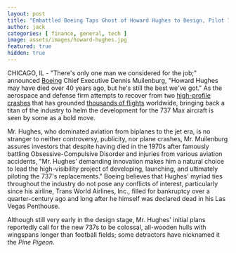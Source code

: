 ```yaml
---
layout: post
title: "Embattled Boeing Taps Ghost of Howard Hughes to Design, Pilot 737 Replacement"
author: jack
categories: [ finance, general, tech ]
image: assets/images/howard-hughes.jpg
featured: true
hidden: true
---
```


CHICAGO, IL - "There's only one man we considered for the job;" announced [Boeing](https://finance.yahoo.com/quote/BA) Chief Executive Dennis Muilenburg, "Howard Hughes may have died over 40 years ago, but he's still the best we've got." As the aerospace and defense firm attempts to recover from two [high-profile crashes](https://www.nytimes.com/2019/03/12/world/africa/boeing-ethiopian-airlines-plane-crash.html) that has grounded [thousands of flights](https://www.nytimes.com/interactive/2019/03/11/world/boeing-737-max-which-airlines.html) worldwide, bringing back a titan of the industry to helm the development for the 737 Max aircraft is seen by some as a bold move.

Mr. Hughes, who dominated aviation from biplanes to the jet era, is no stranger to neither controversy, publicity, nor plane crashes, Mr. Muilenburg assures investors that despite having died in the 1970s after famously battling Obsessive-Compulsive Disorder and injuries from various aviation accidents, "Mr. Hughes' demanding innovation makes him a natural choice to lead the high-visibility project of developing, launching, and ultimately piloting the 737's replacements." Boeing believes that Hughes' myriad ties throughout the industry do  not pose any conflicts of interest, particularly since his airline, Trans World Airlines, Inc., filled for bankruptcy over a quarter-century ago and long after he himself was declared dead in his Las Vegas Penthouse.

Although still very early in the design stage, Mr. Hughes' initial plans reportedly call for the new 737s to be colossal, all-wooden hulls with wingspans longer than football fields; some detractors have nicknamed it the _Pine Pigeon_.
